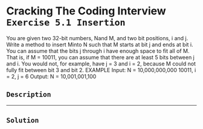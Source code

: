 # Cracking The Coding Interview `Exercise 5.1 Insertion`

You are given two 32-bit numbers, Nand M, and two bit positions, i and
j. Write a method to insert Minto N such that M starts at bit j and ends at bit i. You
can assume that the bits j through i have enough space to fit all of M. That is, if
M = 10011, you can assume that there are at least 5 bits between j and i. You would not, for
example, have j = 3 and i = 2, because M could not fully fit between bit 3 and bit 2.
EXAMPLE
Input: N = 10,000,000,000 10011, i = 2, j = 6
Output: N = 10,001,001,100

## `Description`

---

## `Solution`